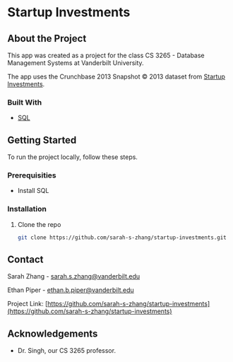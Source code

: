 # Startup Investments

## About the Project

This app was created as a project for the class CS 3265 - Database Management Systems at Vanderbilt University.

The app uses the Crunchbase 2013 Snapshot © 2013 dataset from [Startup Investments](https://www.kaggle.com/justinas/startup-investments).


### Built With
* [SQL](https://www.mysql.com/products/workbench/)


## Getting Started
To run the project locally, follow these steps.

### Prerequisities
* Install SQL

### Installation
1. Clone the repo
   ```sh
   git clone https://github.com/sarah-s-zhang/startup-investments.git
   ```


## Contact
Sarah Zhang - sarah.s.zhang@vanderbilt.edu

Ethan Piper - ethan.b.piper@vanderbilt.edu

Project Link: [https://github.com/sarah-s-zhang/startup-investments](https://github.com/sarah-s-zhang/startup-investments)

## Acknowledgements
* Dr. Singh, our CS 3265 professor.